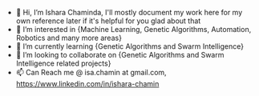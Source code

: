 - 👋 Hi, I’m Ishara Chaminda, I'll mostly document my work here for my own reference later if it's helpful for you glad about that 
- 👀 I’m interested in {Machine Learning, Genetic Algorithms, Automation, Robotics and many more areas}     
- 🌱 I’m currently learning {Genetic Algorithms and Swarm Intelligence}
- 💞️ I’m looking to collaborate on {Genetic Algorithms and Swarm Intelligence related projects}
- 📫 Can Reach me @ isa.chamin at gmail.com, https://www.linkedin.com/in/ishara-chamin

<!---
dkishara/dkishara is a ✨ special ✨ repository because its `README.md` (this file) appears on your GitHub profile.
You can click the Preview link to take a look at your changes.
--->
